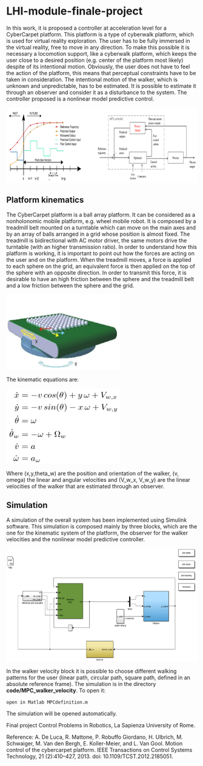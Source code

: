 # LHI-module-finale-project
In this work, it is proposed a controller at acceleration level for a CyberCarpet platform. This platform is a type of
cyberwalk platform, which is used for virtual reality exploration. The user has to be fully immersed in the virtual reality,
free to move in any direction. To make this possible it is necessary a locomotion support, like a cyberwalk platform,
which keeps the user close to a desired position (e.g. center of the platform most likely) despite of its intentional motion.
Obviously, the user does not have to feel the action of the platform, this means that perceptual constraints have to be
taken in consideration.
The intentional motion of the walker, which is unknown and unpredictable, has to be estimated. It is possible to
estimate it through an observer and consider it as a disturbance to the system.
The controller proposed is a nonlinear model predictive control.

<img src="https://github.com/thoreauA/cybercarpet-walker-position-control/raw/main/pictures/SchemeNMPC.png" width="700" height="200">

## Platform kinematics
The CyberCarpet platform is a ball array platform. It can be considered as a nonholonomic mobile
platform, e.g. wheel mobile robot. It is composed by a treadmill belt mounted on a turntable which can move on the main axes and by an array of balls arranged in a grid whose position is almost fixed. The treadmill is bidirectional with AC motor driver, the same motors drive the turntable (with an higher transmission ratio).
In order to understand how this platform is working, it is important to point out how the forces are acting on the user and on the platform. When the treadmill moves, a force is applied to each sphere on the grid, an equivalent force is then applied on the top of the sphere with an opposite direction. In order to transmit this force, it is desirable to have an high friction between the sphere and the treadmill belt and a low friction between the sphere and the grid.

<img src="https://github.com/thoreauA/cybercarpet-walker-position-control/raw/main/pictures/PlatformScheme.png" width="300" height="200">

The kinematic equations are:

<img src="https://github.com/thoreauA/cybercarpet-walker-position-control/raw/main/pictures/equations.png" width="300" height="200">

Where (x,y,theta_w) are the position and orientation of the walker, (v, omega) the linear and angular velocities and (V_w_x, V_w_y) are the linear velocities of the walker that are estimated through an observer.

## Simulation
A simulation of the overall system has been implemented using Simulink software. This simulation is composed mainly by three blocks, which are the one for the kinematic system of the platform, the observer for the walker velocities and the nonlinear model predictive controller.

<img src="https://github.com/thoreauA/cybercarpet-walker-position-control/raw/main/pictures/SimulinkScheme.png" width="700" height="300">

In the walker velocity block it is possible to choose different walking patterns for the user (linear path, circular path, square path, defined in an absolute reference frame). 
The simulation is in the directory **code/MPC_walker_velocity**. To open it:
 
 	open in Matlab MPCdefinition.m
 	
The simulation will be opened automatically.

Final project Control Problems in Robotics, La Sapienza University of Rome.

Reference:
A. De Luca, R. Mattone, P. Robuffo Giordano, H. Ulbrich, M. Schwaiger, M. Van den Bergh, E. Koller-Meier, and
L. Van Gool. Motion control of the cybercarpet platform. IEEE Transactions on Control Systems Technology, 21
(2):410–427, 2013. doi: 10.1109/TCST.2012.2185051.



